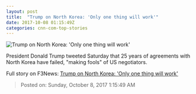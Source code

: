 ```yaml
---
layout: post
title:  "Trump on North Korea: 'Only one thing will work'"
date: 2017-10-08 01:15:49Z
categories: cnn-com-top-stories
---
```


![Trump on North Korea: 'Only one thing will work'](http://i2.cdn.cnn.com/cnnnext/dam/assets/170308211706-trump-tower-sign-super-tease.jpg)

President Donald Trump tweeted Saturday that 25 years of agreements with North Korea have failed, "making fools" of US negotiators.


Full story on F3News: [Trump on North Korea: 'Only one thing will work'](http://www.f3nws.com/n/shtBgB)

> Posted on: Sunday, October 8, 2017 1:15:49 AM
